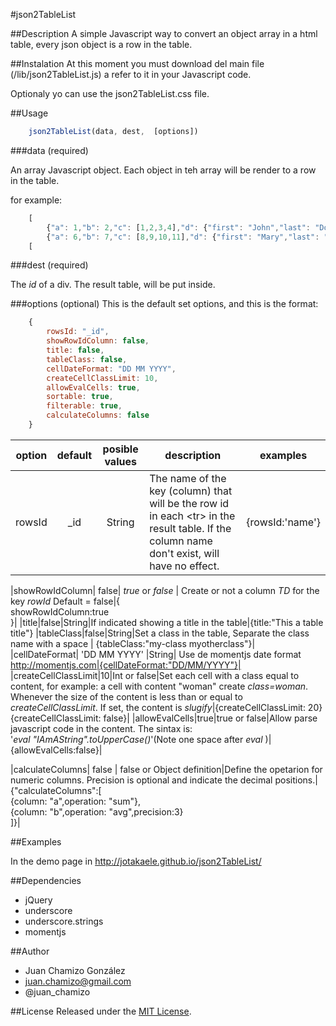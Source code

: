#json2TableList

##Description
A simple Javascript way to convert an object array in a html table, every json object is a row in the table. 

##Instalation
At this moment you must download del main file (/lib/json2TableList.js) a refer to it in  your Javascript code. 

Optionaly yo can use the json2TableList.css file. 

##Usage

```js      
    json2TableList(data, dest,  [options])

```
###data (required)


An array Javascript object. Each object in teh array will be render to a row in the table. 


for example:
```js
    [
        {"a": 1,"b": 2,"c": [1,2,3,4],"d": {"first": "John","last": "Doe"},"f": new Date()},
        {"a": 6,"b": 7,"c": [8,9,10,11],"d": {"first": "Mary","last": "Land"},"f": new Date()}
    [
```
    
###dest (required)
    
The _id_ of a div. The result table, will be put inside.
    
###options (optional)
This is the default set options, and this is the format:
```js
    {
        rowsId: "_id",
        showRowIdColumn: false,
        title: false,
        tableClass: false,
        cellDateFormat: "DD MM YYYY",
        createCellClassLimit: 10,
        allowEvalCells: true,
        sortable: true, 
        filterable: true, 
        calculateColumns: false
    }


```

| option |default| posible values| description | examples |
|-|:-:|:-:|-|-|
|rowsId| _id| String| The name of the key (column) that will be the row id in each &lt;tr&gt; in the result table. If the column name don't exist, will have no effect. |{rowsId:'name'}|




|showRowIdColumn| false| _true_ or _false_ |  Create or not a column _TD_ for the key _rowId_  Default = false|{<br>showRowIdColumn:true<br>}|
|title|false|String|If indicated showing a title in the table|{title:"This a table title"}
|tableClass|false|String|Set a class in the table, Separate the class name with a space | {tableClass:"my-class myotherclass"}|
|cellDateFormat| 'DD MM YYYY' |String| Use de momentjs date format  http://momentjs.com|{cellDateFormat:"DD/MM/YYYY"}|
|createCellClassLimit|10|Int or false|Set each cell with a class equal to content, for example: a cell with content "woman" create _class=woman_. Whenever the size of the content is less than or equal to _createCellClassLimit_. If set, the content is _slugify_|{createCellClassLimit: 20}<br>{createCellClassLimit: false}|
|allowEvalCells|true|true or false|Allow parse javascript code in the content. The sintax is: <br>'_eval "IAmAString".toUpperCase()_'(Note one space after _eval_ )|{allowEvalCells:false}|




|calculateColumns| false | false or Object definition|Define the opetarion for numeric columns. Precision is optional and indicate the decimal positions.|{"calculateColumns":[<br>{column: "a",operation: "sum"},<br>{column: "b",operation: "avg",precision:3}<br>]}|

##Examples

In the demo page in http://jotakaele.github.io/json2TableList/

##Dependencies

-   jQuery
-   underscore
-   underscore.strings
-   momentjs

##Author
- Juan Chamizo González
- juan.chamizo@gmail.com
- @juan_chamizo

##License
Released under the [MIT License](http://www.opensource.org/licenses/mit-license.php).

